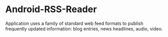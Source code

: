 # Android-RSS-Reader
Application uses a family of standard web feed formats to publish frequently updated information: blog entries, news headlines, audio, video. 
